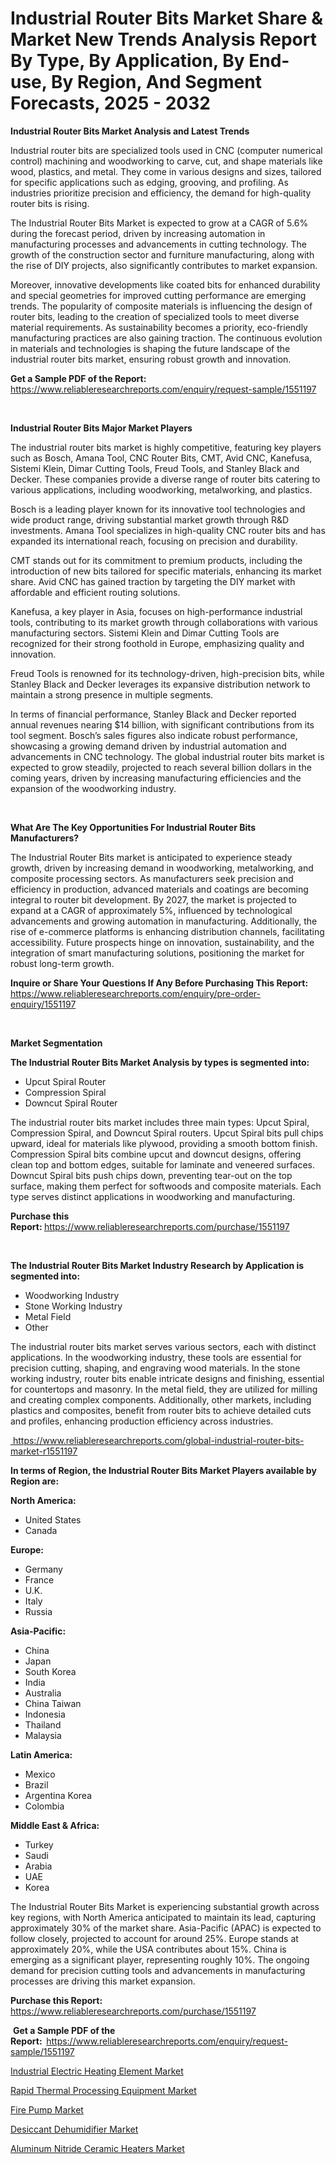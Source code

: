 <p><h1>Industrial Router Bits Market Share & Market New Trends Analysis Report By Type, By Application, By End-use, By Region, And Segment Forecasts, 2025 - 2032</h1></p><p><strong>Industrial Router Bits Market Analysis and Latest Trends</strong></p>
<p><p>Industrial router bits are specialized tools used in CNC (computer numerical control) machining and woodworking to carve, cut, and shape materials like wood, plastics, and metal. They come in various designs and sizes, tailored for specific applications such as edging, grooving, and profiling. As industries prioritize precision and efficiency, the demand for high-quality router bits is rising. </p><p>The Industrial Router Bits Market is expected to grow at a CAGR of 5.6% during the forecast period, driven by increasing automation in manufacturing processes and advancements in cutting technology. The growth of the construction sector and furniture manufacturing, along with the rise of DIY projects, also significantly contributes to market expansion. </p><p>Moreover, innovative developments like coated bits for enhanced durability and special geometries for improved cutting performance are emerging trends. The popularity of composite materials is influencing the design of router bits, leading to the creation of specialized tools to meet diverse material requirements. As sustainability becomes a priority, eco-friendly manufacturing practices are also gaining traction. The continuous evolution in materials and technologies is shaping the future landscape of the industrial router bits market, ensuring robust growth and innovation.</p></p>
<p><strong>Get a Sample PDF of the Report:&nbsp;</strong> <a href="https://www.reliableresearchreports.com/enquiry/request-sample/1551197?utm_campaign=83&utm_medium=2&utm_source=Github&utm_content=ia&utm_term=16022025&utm_id=industrial-router-bits">https://www.reliableresearchreports.com/enquiry/request-sample/1551197</a></p>
<p>&nbsp;</p>
<p><strong>Industrial Router Bits Major Market Players</strong></p>
<p><p>The industrial router bits market is highly competitive, featuring key players such as Bosch, Amana Tool, CNC Router Bits, CMT, Avid CNC, Kanefusa, Sistemi Klein, Dimar Cutting Tools, Freud Tools, and Stanley Black and Decker. These companies provide a diverse range of router bits catering to various applications, including woodworking, metalworking, and plastics.</p><p>Bosch is a leading player known for its innovative tool technologies and wide product range, driving substantial market growth through R&D investments. Amana Tool specializes in high-quality CNC router bits and has expanded its international reach, focusing on precision and durability.</p><p>CMT stands out for its commitment to premium products, including the introduction of new bits tailored for specific materials, enhancing its market share. Avid CNC has gained traction by targeting the DIY market with affordable and efficient routing solutions. </p><p>Kanefusa, a key player in Asia, focuses on high-performance industrial tools, contributing to its market growth through collaborations with various manufacturing sectors. Sistemi Klein and Dimar Cutting Tools are recognized for their strong foothold in Europe, emphasizing quality and innovation. </p><p>Freud Tools is renowned for its technology-driven, high-precision bits, while Stanley Black and Decker leverages its expansive distribution network to maintain a strong presence in multiple segments.</p><p>In terms of financial performance, Stanley Black and Decker reported annual revenues nearing $14 billion, with significant contributions from its tool segment. Bosch’s sales figures also indicate robust performance, showcasing a growing demand driven by industrial automation and advancements in CNC technology. The global industrial router bits market is expected to grow steadily, projected to reach several billion dollars in the coming years, driven by increasing manufacturing efficiencies and the expansion of the woodworking industry.</p></p>
<p>&nbsp;</p>
<p><strong>What Are The Key Opportunities For Industrial Router Bits Manufacturers?</strong></p>
<p><p>The Industrial Router Bits market is anticipated to experience steady growth, driven by increasing demand in woodworking, metalworking, and composite processing sectors. As manufacturers seek precision and efficiency in production, advanced materials and coatings are becoming integral to router bit development. By 2027, the market is projected to expand at a CAGR of approximately 5%, influenced by technological advancements and growing automation in manufacturing. Additionally, the rise of e-commerce platforms is enhancing distribution channels, facilitating accessibility. Future prospects hinge on innovation, sustainability, and the integration of smart manufacturing solutions, positioning the market for robust long-term growth.</p></p>
<p><strong>Inquire or Share Your Questions If Any Before Purchasing This Report:</strong> <a href="https://www.reliableresearchreports.com/enquiry/pre-order-enquiry/1551197?utm_campaign=83&utm_medium=2&utm_source=Github&utm_content=ia&utm_term=16022025&utm_id=industrial-router-bits">https://www.reliableresearchreports.com/enquiry/pre-order-enquiry/1551197</a></p>
<p>&nbsp;</p>
<p><strong>Market Segmentation</strong></p>
<p><strong>The Industrial Router Bits Market Analysis by types is segmented into:</strong></p>
<p><ul><li>Upcut Spiral Router</li><li>Compression Spiral</li><li>Downcut Spiral Router</li></ul></p>
<p><p>The industrial router bits market includes three main types: Upcut Spiral, Compression Spiral, and Downcut Spiral routers. Upcut Spiral bits pull chips upward, ideal for materials like plywood, providing a smooth bottom finish. Compression Spiral bits combine upcut and downcut designs, offering clean top and bottom edges, suitable for laminate and veneered surfaces. Downcut Spiral bits push chips down, preventing tear-out on the top surface, making them perfect for softwoods and composite materials. Each type serves distinct applications in woodworking and manufacturing.</p></p>
<p><strong>Purchase this Report:&nbsp;</strong><a href="https://www.reliableresearchreports.com/purchase/1551197?utm_campaign=83&utm_medium=2&utm_source=Github&utm_content=ia&utm_term=16022025&utm_id=industrial-router-bits">https://www.reliableresearchreports.com/purchase/1551197</a></p>
<p>&nbsp;</p>
<p><strong>The Industrial Router Bits Market Industry Research by Application is segmented into:</strong></p>
<p><ul><li>Woodworking Industry</li><li>Stone Working Industry</li><li>Metal Field</li><li>Other</li></ul></p>
<p><p>The industrial router bits market serves various sectors, each with distinct applications. In the woodworking industry, these tools are essential for precision cutting, shaping, and engraving wood materials. In the stone working industry, router bits enable intricate designs and finishing, essential for countertops and masonry. In the metal field, they are utilized for milling and creating complex components. Additionally, other markets, including plastics and composites, benefit from router bits to achieve detailed cuts and profiles, enhancing production efficiency across industries.</p></p>
<p><a href="https://www.reliableresearchreports.com/global-industrial-router-bits-market-r1551197?utm_campaign=83&utm_medium=2&utm_source=Github&utm_content=ia&utm_term=16022025&utm_id=industrial-router-bits">&nbsp;https://www.reliableresearchreports.com/global-industrial-router-bits-market-r1551197</a></p>
<p><strong>In terms of Region, the Industrial Router Bits Market Players available by Region are:</strong></p>
<p>
    <p> <strong> North America: </strong>
        <ul>
            <li>United States</li>
            <li>Canada</li>
        </ul>
        </p> 
    <p> <strong> Europe: </strong>
        <ul>
            <li>Germany</li>
            <li>France</li>
            <li>U.K.</li>
            <li>Italy</li>
            <li>Russia</li>
        </ul>
        </p> 
    <p> <strong> Asia-Pacific: </strong>
        <ul>
            <li>China</li>
            <li>Japan</li>
            <li>South Korea</li>
            <li>India</li>
            <li>Australia</li>
            <li>China Taiwan</li>
            <li>Indonesia</li>
            <li>Thailand</li>
            <li>Malaysia</li>
        </ul>
        </p> 
    <p> <strong> Latin America: </strong>
        <ul>
            <li>Mexico</li>
            <li>Brazil</li>
            <li>Argentina Korea</li>
            <li>Colombia</li>
        </ul>
        </p> 
    <p> <strong> Middle East & Africa: </strong>
        <ul>
            <li>Turkey</li>
            <li>Saudi</li>
            <li>Arabia</li>
            <li>UAE</li>
            <li>Korea</li>
        </ul>
    </p>
    </p>
<p><p>The Industrial Router Bits Market is experiencing substantial growth across key regions, with North America anticipated to maintain its lead, capturing approximately 30% of the market share. Asia-Pacific (APAC) is expected to follow closely, projected to account for around 25%. Europe stands at approximately 20%, while the USA contributes about 15%. China is emerging as a significant player, representing roughly 10%. The ongoing demand for precision cutting tools and advancements in manufacturing processes are driving this market expansion.</p></p>
<p><strong>Purchase this Report: </strong><a href="https://www.reliableresearchreports.com/purchase/1551197?utm_campaign=83&utm_medium=2&utm_source=Github&utm_content=ia&utm_term=16022025&utm_id=industrial-router-bits">https://www.reliableresearchreports.com/purchase/1551197</a></p>
<p>&nbsp;<strong>Get a Sample PDF of the Report:&nbsp;&nbsp;</strong><a href="https://www.reliableresearchreports.com/enquiry/request-sample/1551197?utm_campaign=83&utm_medium=2&utm_source=Github&utm_content=ia&utm_term=16022025&utm_id=industrial-router-bits">https://www.reliableresearchreports.com/enquiry/request-sample/1551197</a></p>
<p><strong></strong></p>
<p><p><a href="https://github.com/watzondechao/Market-Research-Report-List-1/blob/main/industrial-electric-heating-element-market.md?utm_campaign=83&utm_medium=2&utm_source=Github&utm_content=ia&utm_term=16022025&utm_id=industrial-router-bits">Industrial Electric Heating Element Market</a></p><p><a href="https://github.com/slmagaddam/Market-Research-Report-List-1/blob/main/rapid-thermal-processing-equipment-market.md?utm_campaign=83&utm_medium=2&utm_source=Github&utm_content=ia&utm_term=16022025&utm_id=industrial-router-bits">Rapid Thermal Processing Equipment Market</a></p><p><a href="https://github.com/phephezxnf/Market-Research-Report-List-1/blob/main/fire-pump-market.md?utm_campaign=83&utm_medium=2&utm_source=Github&utm_content=ia&utm_term=16022025&utm_id=industrial-router-bits">Fire Pump Market</a></p><p><a href="https://github.com/moazugavate/Market-Research-Report-List-1/blob/main/desiccant-dehumidifier-market.md?utm_campaign=83&utm_medium=2&utm_source=Github&utm_content=ia&utm_term=16022025&utm_id=industrial-router-bits">Desiccant Dehumidifier Market</a></p><p><a href="https://github.com/iroldilom/Market-Research-Report-List-1/blob/main/aluminum-nitride-ceramic-heaters-market.md?utm_campaign=83&utm_medium=2&utm_source=Github&utm_content=ia&utm_term=16022025&utm_id=industrial-router-bits">Aluminum Nitride Ceramic Heaters Market</a></p></p>